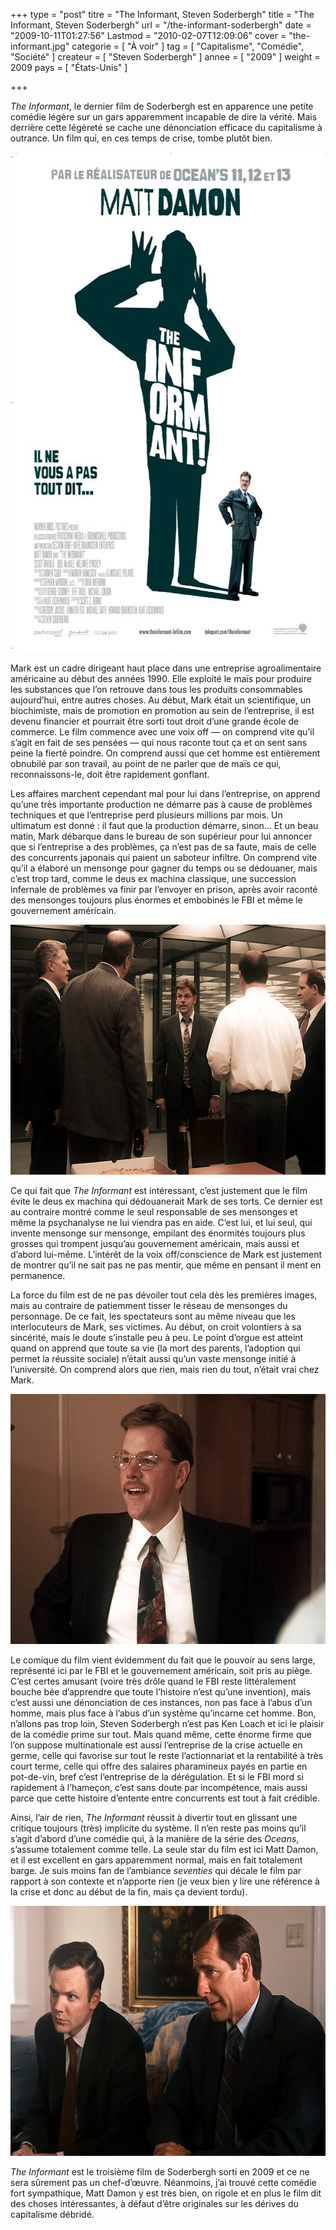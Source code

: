 +++
type = "post"
titre = "The Informant, Steven Soderbergh"
title = "The Informant, Steven Soderbergh"
url = "/the-informant-soderbergh"
date = "2009-10-11T01:27:56"
Lastmod = "2010-02-07T12:09:06"
cover = "the-informant.jpg"
categorie = [ "À voir" ]
tag = [ "Capitalisme", "Comédie", "Société" ]
createur = [ "Steven Soderbergh" ]
annee = [ "2009" ]
weight = 2009
pays = [ "États-Unis" ]

+++

<p>
<p><em>The Informant</em>, le dernier film de Soderbergh est en apparence une petite comédie légère sur un gars apparemment incapable de dire la vérité. Mais derrière cette légèreté se cache une dénonciation efficace du capitalisme à outrance. Un film qui, en ces temps de crise, tombe plutôt bien.</p>
<p><a href="http://www.allocine.fr/film/fichefilm_gen_cfilm=51101.html"> </a></p>
<p style="text-align: center;"><a href="http://www.allocine.fr/film/fichefilm_gen_cfilm=51101.html"></a></p>
<p><a href="http://www.allocine.fr/film/fichefilm_gen_cfilm=51101.html"></a></p>
<p><a href="http://www.allocine.fr/film/fichefilm_gen_cfilm=51101.html"></p>
<div style="text-align: center;"><img class="aligncenter" src="informant-soderbergh.jpg" border="0" alt="informant-soderbergh.jpg" width="600" height="800" /></div>
<p></a></p>
<p>Mark est un cadre dirigeant haut place dans une entreprise agroalimentaire américaine au début des années 1990. Elle exploité le maïs pour produire les substances que l&rsquo;on retrouve dans tous les produits consommables aujourd&rsquo;hui, entre autres choses. Au début, Mark était un scientifique, un biochimiste, mais de promotion en promotion au sein de l&rsquo;entreprise, il est devenu financier et pourrait être sorti tout droit d&rsquo;une grande école de commerce. Le film commence avec une voix off — on comprend vite qu&rsquo;il s&rsquo;agit en fait de ses pensées — qui nous raconte tout ça et on sent sans peine la fierté poindre. On comprend aussi que cet homme est entièrement obnubilé par son travail, au point de ne parler que de maïs ce qui, reconnaissons-le, doit être rapidement gonflant.</p>
<p>Les affaires marchent cependant mal pour lui dans l&rsquo;entreprise, on apprend qu&rsquo;une très importante production ne démarre pas à cause de problèmes techniques et que l&rsquo;entreprise perd plusieurs millions par mois. Un ultimatum est donné : il faut que la production démarre, sinon… Et un beau matin, Mark débarque dans le bureau de son supérieur pour lui annoncer que si l&rsquo;entreprise a des problèmes, ça n&rsquo;est pas de sa faute, mais de celle des concurrents japonais qui paient un saboteur infiltre. On comprend vite qu&rsquo;il a élaboré un mensonge pour gagner du temps ou se dédouaner, mais c&rsquo;est trop tard, comme le deus ex machina classique, une succession infernale de problèmes va finir par l&rsquo;envoyer en prison, après avoir raconté des mensonges toujours plus énormes et embobinés le FBI et même le gouvernement américain.</p>
<div style="text-align: center;"><img class="aligncenter" src="the-informant-soderbergh.jpg" border="0" alt="the-informant-soderbergh.jpg" width="600" height="400" /></div>
<p>Ce qui fait que <em>The Informant</em> est intéressant, c&rsquo;est justement que le film évite le deus ex machina qui dédouanerait Mark de ses torts. Ce dernier est au contraire montré comme le seul responsable de ses mensonges et même la psychanalyse ne lui viendra pas en aide. C&rsquo;est lui, et lui seul, qui invente mensonge sur mensonge, empilant des énormités toujours plus grosses qui trompent jusqu&rsquo;au gouvernement américain, mais aussi et d&rsquo;abord lui-même. L&rsquo;intérêt de la voix off/conscience de Mark est justement de montrer qu&rsquo;il ne sait pas ne pas mentir, que même en pensant il ment en permanence.</p>
<p>La force du film est de ne pas dévoiler tout cela dès les premières images, mais au contraire de patiemment tisser le réseau de mensonges du personnage. De ce fait, les spectateurs sont au même niveau que les interlocuteurs de Mark, ses victimes. Au début, on croit volontiers à sa sincérité, mais le doute s&rsquo;installe peu à peu. Le point d&rsquo;orgue est atteint quand on apprend que toute sa vie (la mort des parents, l&rsquo;adoption qui permet la réussite sociale) n&rsquo;était aussi qu&rsquo;un vaste mensonge initié à l&rsquo;université. On comprend alors que rien, mais rien du tout, n&rsquo;était vrai chez Mark.</p>
<div style="text-align: center;"><img class="aligncenter" src="informant-matt-damon.jpg" border="0" alt="informant-matt-damon.jpg" width="600" height="400" /></div>
<p>Le comique du film vient évidemment du fait que le pouvoir au sens large, représenté ici par le FBI et le gouvernement américain, soit pris au piège. C&rsquo;est certes amusant (voire très drôle quand le FBI reste littéralement bouche bée d&rsquo;apprendre que toute l&rsquo;histoire n&rsquo;est qu&rsquo;une invention), mais c&rsquo;est aussi une dénonciation de ces instances, non pas face à l&rsquo;abus d&rsquo;un homme, mais plus face à l&rsquo;abus d&rsquo;un système qu&rsquo;incarne cet homme. Bon, n&rsquo;allons pas trop loin, Steven Soderbergh n&rsquo;est pas Ken Loach et ici le plaisir de la comédie prime sur tout. Mais quand même, cette énorme firme que l&rsquo;on suppose multinationale est aussi l&rsquo;entreprise de la crise actuelle en germe, celle qui favorise sur tout le reste l&rsquo;actionnariat et la rentabilité à très court terme, celle qui offre des salaires pharamineux payés en partie en pot-de-vin, bref c&rsquo;est l&rsquo;entreprise de la dérégulation. Et si le FBI mord si rapidement à l&rsquo;hameçon, c&rsquo;est sans doute par incompétence, mais aussi parce que cette histoire d&rsquo;entente entre concurrents est tout à fait crédible.</p>
<p>Ainsi, l&rsquo;air de rien, <em>The Informant</em> réussit à divertir tout en glissant une critique toujours (très) implicite du système. Il n&rsquo;en reste pas moins qu&rsquo;il s&rsquo;agit d&rsquo;abord d&rsquo;une comédie qui, à la manière de la série des <em>Oceans</em>, s&rsquo;assume totalement comme telle. La seule star du film est ici Matt Damon, et il est excellent en gars apparemment normal, mais en fait totalement barge. Je suis moins fan de l&rsquo;ambiance <em>seventies</em> qui décale le film par rapport à son contexte et n&rsquo;apporte rien (je veux bien y lire une référence à la crise et donc au début de la fin, mais ça devient tordu).</p>
<div style="text-align: center;"><img class="aligncenter" src="the-informant-1.jpg" border="0" alt="the-informant-1.jpg" width="600" height="400" /></div>
<p><em>The Informant</em> est le troisième film de Soderbergh sorti en 2009 et ce ne sera sûrement pas un chef-d&rsquo;œuvre. Néanmoins, j&rsquo;ai trouvé cette comédie fort sympathique, Matt Damon y est très bien, on rigole et en plus le film dit des choses intéressantes, à défaut d&rsquo;être originales sur les dérives du capitalisme débridé.</p>

